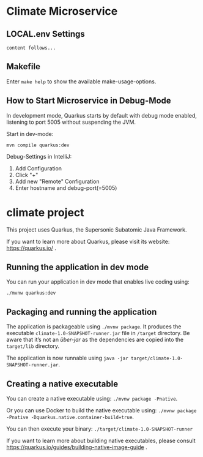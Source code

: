 
# Climate Microservice

## LOCAL.env Settings

    content follows...

## Makefile

Enter ```make help``` to show the available make-usage-options.

## How to Start Microservice in Debug-Mode

In development mode, Quarkus starts by default with debug mode enabled, listening to port 5005 without suspending the JVM.

Start in dev-mode:
```
mvn compile quarkus:dev
```

Debug-Settings in IntelliJ:
   1.  Add Configuration
   2.  Click "+"
   3. Add new "Remote" Configuration
   4. Enter hostname and debug-port(=5005)



# climate project

This project uses Quarkus, the Supersonic Subatomic Java Framework.

If you want to learn more about Quarkus, please visit its website: https://quarkus.io/ .

## Running the application in dev mode

You can run your application in dev mode that enables live coding using:
```
./mvnw quarkus:dev
```

## Packaging and running the application

The application is packageable using `./mvnw package`.
It produces the executable `climate-1.0-SNAPSHOT-runner.jar` file in `/target` directory.
Be aware that it’s not an _über-jar_ as the dependencies are copied into the `target/lib` directory.

The application is now runnable using `java -jar target/climate-1.0-SNAPSHOT-runner.jar`.

## Creating a native executable

You can create a native executable using: `./mvnw package -Pnative`.

Or you can use Docker to build the native executable using: `./mvnw package -Pnative -Dquarkus.native.container-build=true`.

You can then execute your binary: `./target/climate-1.0-SNAPSHOT-runner`

If you want to learn more about building native executables, please consult https://quarkus.io/guides/building-native-image-guide .
